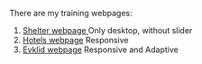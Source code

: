 There are my training webpages:

1. <a href="https://laranto-spb.github.io/Training-Webpages/Shelter/pages/main/" target="_blank">Shelter webpage </a> Only desktop, without slider
2. <a href="https://laranto-spb.github.io/Training-Webpages/Hotels/" target="_blank">Hotels webpage</a> Responsive
3. <a href="https://laranto-spb.github.io/Training-Webpages/Evklid/" target="_blank">Evklid webpage</a> Responsive and Adaptive
